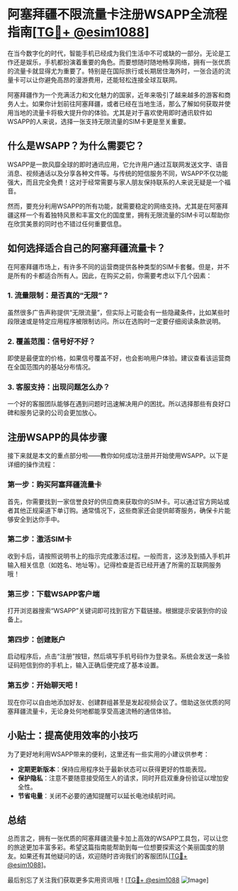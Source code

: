 # 阿塞拜疆不限流量卡注册WSAPP全流程指南[[TG💪+ @esim1088](https://t.me/s/esim1088)]

在当今数字化的时代，智能手机已经成为我们生活中不可或缺的一部分。无论是工作还是娱乐，手机都扮演着重要的角色。而要想随时随地畅享网络，拥有一张优质的流量卡就显得尤为重要了。特别是在国际旅行或长期居住海外时，一张合适的流量卡可以让你避免高昂的漫游费用，还能轻松连接全球互联网。

阿塞拜疆作为一个充满活力和文化魅力的国家，近年来吸引了越来越多的游客和商务人士。如果你计划前往阿塞拜疆，或者已经在当地生活，那么了解如何获取并使用当地的流量卡将极大提升你的体验。尤其是对于喜欢使用即时通讯软件如WSAPP的人来说，选择一张支持无限流量的SIM卡更是至关重要。

## 什么是WSAPP？为什么需要它？

WSAPP是一款风靡全球的即时通讯应用，它允许用户通过互联网发送文字、语音消息、视频通话以及分享各种文件等。与传统的短信服务不同，WSAPP不仅功能强大，而且完全免费！这对于经常需要与家人朋友保持联系的人来说无疑是一个福音。

然而，要充分利用WSAPP的所有功能，就需要稳定的网络支持。尤其是在阿塞拜疆这样一个有着独特风景和丰富文化的国度里，拥有无限流量的SIM卡可以帮助你在欣赏美景的同时也不错过任何重要信息。

## 如何选择适合自己的阿塞拜疆流量卡？

在阿塞拜疆市场上，有许多不同的运营商提供各种类型的SIM卡套餐。但是，并不是所有的卡都适合所有人。因此，在购买之前，你需要考虑以下几个因素：

### 1. 流量限制：是否真的“无限”？
虽然很多广告声称提供“无限流量”，但实际上可能会有一些隐藏条件，比如某些时段限速或是特定应用程序被限制访问。所以在选购时一定要仔细阅读条款说明。

### 2. 覆盖范围：信号好不好？
即使是最便宜的价格，如果信号覆盖不好，也会影响用户体验。建议查看该运营商在全国范围内的基站分布情况。

### 3. 客服支持：出现问题怎么办？
一个好的客服团队能够在遇到问题时迅速解决用户的困扰。所以选择那些有良好口碑和服务记录的公司会更加放心。

## 注册WSAPP的具体步骤

接下来就是本文的重点部分啦——教你如何成功注册并开始使用WSAPP。以下是详细的操作流程：

### 第一步：购买阿塞拜疆流量卡
首先，你需要找到一家信誉良好的供应商来获取你的SIM卡。可以通过官方网站或者其他正规渠道下单订购。通常情况下，这些商家还会提供邮寄服务，确保卡片能够安全到达你手中。

### 第二步：激活SIM卡
收到卡后，请按照说明书上的指示完成激活过程。一般而言，这涉及到插入手机并输入相关信息（如姓名、地址等）。记得检查是否已经开通了所需的互联网服务哦！

### 第三步：下载WSAPP客户端
打开浏览器搜索“WSAPP”关键词即可找到官方下载链接。根据提示安装到你的设备上。

### 第四步：创建账户
启动程序后，点击“注册”按钮，然后填写手机号码作为登录名。系统会发送一条验证码短信到你的手机上，输入正确后便完成了基本设置。

### 第五步：开始聊天吧！
现在你可以自由地添加好友、创建群组甚至是发起视频会议了。借助这张优质的阿塞拜疆流量卡，无论身处何地都能享受高速流畅的通信体验。

## 小贴士：提高使用效率的小技巧

为了更好地利用WSAPP带来的便利，这里还有一些实用的小建议供参考：

- **定期更新版本**：保持应用程序处于最新状态可以获得更好的性能表现。
- **保护隐私**：注意不要随意接受陌生人的请求，同时开启双重身份验证以增加安全性。
- **节省电量**：关闭不必要的通知提醒可以延长电池续航时间。

## 总结

总而言之，拥有一张优质的阿塞拜疆流量卡加上高效的WSAPP工具包，可以让您的旅途更加丰富多彩。希望这篇指南能帮助到每一位想要探索这个美丽国度的朋友。如果还有其他疑问的话，欢迎随时咨询我们的客服团队[[TG💪+ @esim1088](https://t.me/s/esim1088)]。

最后别忘了关注我们获取更多实用资讯哦！[[TG💪+ @esim1088](https://t.me/s/esim1088) ![Image](https://i.postimg.cc/4NQfJmqS/Snipaste-2025-05-13-00-14-12.png)]
